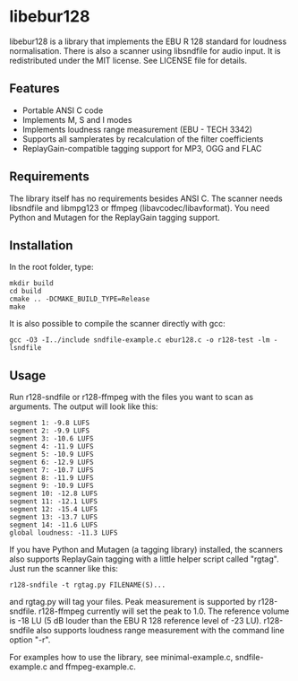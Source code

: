 libebur128
==========

libebur128 is a library that implements the EBU R 128 standard for loudness
normalisation.
There is also a scanner using libsndfile for audio input.
It is redistributed under the MIT license. See LICENSE file for details.

Features
--------

* Portable ANSI C code
* Implements M, S and I modes
* Implements loudness range measurement (EBU - TECH 3342)
* Supports all samplerates by recalculation of the filter coefficients
* ReplayGain-compatible tagging support for MP3, OGG and FLAC


Requirements
------------

The library itself has no requirements besides ANSI C.
The scanner needs libsndfile and libmpg123 or ffmpeg (libavcodec/libavformat).
You need Python and Mutagen for the ReplayGain tagging support.


Installation
-----------

In the root folder, type:

    mkdir build
    cd build
    cmake .. -DCMAKE_BUILD_TYPE=Release
    make


It is also possible to compile the scanner directly with gcc:

    gcc -O3 -I../include sndfile-example.c ebur128.c -o r128-test -lm -lsndfile


Usage
-----

Run r128-sndfile or r128-ffmpeg with the files you want to scan as arguments.
The output will look like this:

    segment 1: -9.8 LUFS
    segment 2: -9.9 LUFS
    segment 3: -10.6 LUFS
    segment 4: -11.9 LUFS
    segment 5: -10.9 LUFS
    segment 6: -12.9 LUFS
    segment 7: -10.7 LUFS
    segment 8: -11.9 LUFS
    segment 9: -10.9 LUFS
    segment 10: -12.8 LUFS
    segment 11: -12.1 LUFS
    segment 12: -15.4 LUFS
    segment 13: -13.7 LUFS
    segment 14: -11.6 LUFS
    global loudness: -11.3 LUFS


If you have Python and Mutagen (a tagging library) installed, the scanners also
supports ReplayGain tagging with a little helper script called "rgtag". Just
run the scanner like this:

    r128-sndfile -t rgtag.py FILENAME(S)...

and rgtag.py will tag your files. Peak measurement is supported by r128-sndfile.
r128-ffmpeg currently will set the peak to 1.0.
The reference volume is -18 LU (5 dB louder than the EBU R 128 reference level
of -23 LU).
r128-sndfile also supports loudness range measurement with the command line
option "-r".

For examples how to use the library, see minimal-example.c, sndfile-example.c
and ffmpeg-example.c.
